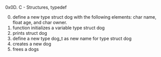 0x0D. C - Structures, typedef

0. define a new type struct dog with the following elements: char name, float age, and char owner.
1. function initializes a variable type struct dog
2. prints struct dog
3. define a new type dog_t as new name for type struct dog
4. creates a new dog
5. frees a dogs
